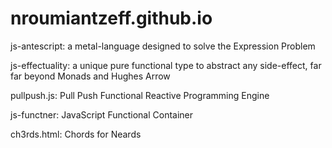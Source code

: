 # nroumiantzeff.github.io

js-antescript: a metal-language designed to solve the Expression Problem

js-effectuality: a unique pure functional type to abstract any side-effect, far far beyond Monads and Hughes Arrow 

pullpush.js: Pull Push Functional Reactive Programming Engine

js-functner: JavaScript Functional Container

ch3rds.html: Chords for Neards
